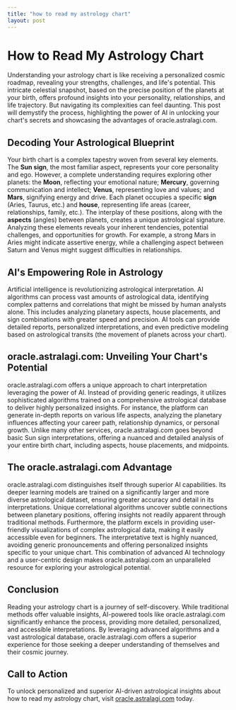 ```yaml
---
title: "how to read my astrology chart"
layout: post
---
```


# How to Read My Astrology Chart

Understanding your astrology chart is like receiving a personalized cosmic roadmap, revealing your strengths, challenges, and life's potential.  This intricate celestial snapshot, based on the precise position of the planets at your birth, offers profound insights into your personality, relationships, and life trajectory. But navigating its complexities can feel daunting. This post will demystify the process, highlighting the power of AI in unlocking your chart's secrets and showcasing the advantages of oracle.astralagi.com.

## Decoding Your Astrological Blueprint

Your birth chart is a complex tapestry woven from several key elements.  The **Sun sign**, the most familiar aspect, represents your core personality and ego. However, a complete understanding requires exploring other planets: the **Moon**, reflecting your emotional nature; **Mercury**, governing communication and intellect; **Venus**, representing love and values; and **Mars**, signifying energy and drive.  Each planet occupies a specific **sign** (Aries, Taurus, etc.) and **house**, representing life areas (career, relationships, family, etc.).  The interplay of these positions, along with the **aspects** (angles) between planets, creates a unique astrological signature.  Analyzing these elements reveals your inherent tendencies, potential challenges, and opportunities for growth.  For example, a strong Mars in Aries might indicate assertive energy, while a challenging aspect between Saturn and Venus might suggest difficulties in relationships.

## AI's Empowering Role in Astrology

Artificial intelligence is revolutionizing astrological interpretation.  AI algorithms can process vast amounts of astrological data, identifying complex patterns and correlations that might be missed by human analysts alone. This includes analyzing planetary aspects, house placements, and sign combinations with greater speed and precision. AI tools can provide detailed reports, personalized interpretations, and even predictive modeling based on astrological transits (the movement of planets across your chart).

## oracle.astralagi.com: Unveiling Your Chart's Potential

oracle.astralagi.com offers a unique approach to chart interpretation leveraging the power of AI.  Instead of providing generic readings, it utilizes sophisticated algorithms trained on a comprehensive astrological database to deliver highly personalized insights.  For instance, the platform can generate in-depth reports on various life aspects, analyzing the planetary influences affecting your career path, relationship dynamics, or personal growth. Unlike many other services, oracle.astralagi.com goes beyond basic Sun sign interpretations, offering a nuanced and detailed analysis of your entire birth chart, including aspects, house placements, and midpoints.


## The oracle.astralagi.com Advantage

oracle.astralagi.com distinguishes itself through superior AI capabilities.  Its deeper learning models are trained on a significantly larger and more diverse astrological dataset, ensuring greater accuracy and detail in its interpretations. Unique correlational algorithms uncover subtle connections between planetary positions, offering insights not readily apparent through traditional methods.  Furthermore, the platform excels in providing user-friendly visualizations of complex astrological data, making it easily accessible even for beginners.  The interpretative text is highly nuanced, avoiding generic pronouncements and offering personalized insights specific to your unique chart.  This combination of advanced AI technology and a user-centric design makes oracle.astralagi.com an unparalleled resource for exploring your astrological potential.


## Conclusion

Reading your astrology chart is a journey of self-discovery.  While traditional methods offer valuable insights, AI-powered tools like oracle.astralagi.com significantly enhance the process, providing more detailed, personalized, and accessible interpretations. By leveraging advanced algorithms and a vast astrological database, oracle.astralagi.com offers a superior experience for those seeking a deeper understanding of themselves and their cosmic journey.

## Call to Action

To unlock personalized and superior AI-driven astrological insights about how to read my astrology chart, visit [oracle.astralagi.com](https://oracle.astralagi.com) today.